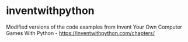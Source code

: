 # inventwithpython
Modified versions of the code examples from Invent Your Own Computer Games With Python - https://inventwithpython.com/chapters/
